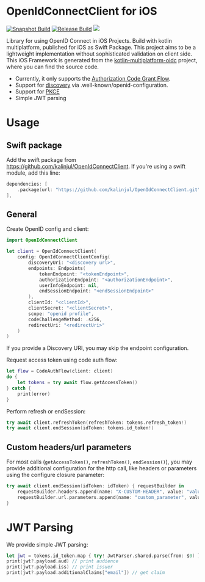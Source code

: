 # OpenIdConnectClient for iOS
[![Snapshot Build](https://github.com/kalinjul/kotlin-multiplatform-oidc/actions/workflows/develop.yml/badge.svg?branch=develop)](https://github.com/kalinjul/kotlin-multiplatform-oidc/actions/workflows/develop.yml)
[![Release Build](https://github.com/kalinjul/kotlin-multiplatform-oidc/actions/workflows/main.yml/badge.svg?branch=main)](https://github.com/kalinjul/kotlin-multiplatform-oidc/actions/workflows/main.yml)
![](https://img.shields.io/maven-central/v/io.github.kalinjul.kotlin.multiplatform/oidc-appsupport)

Library for using OpenID Connect in iOS Projects. Build with kotlin multiplatform, published for iOS as Swift Package.
This project aims to be a lightweight implementation without sophisticated validation on client side.
This iOS Framework is generated from the [kotlin-multiplatform-oidc](https://github.com/kalinjul/kotlin-multiplatform-oidc) project, where you can find the source code.

- Currently, it only supports the [Authorization Code Grant Flow](https://datatracker.ietf.org/doc/html/rfc6749#section-4.1).
- Support for [discovery](https://openid.net/specs/openid-connect-discovery-1_0.html) via .well-known/openid-configuration.
- Support for [PKCE](https://datatracker.ietf.org/doc/html/rfc7636)
- Simple JWT parsing

# Usage
## Swift package
Add the swift package from https://github.com/kalinjul/OpenIdConnectClient.
If you're using a swift module, add this line:
```swift
dependencies: [
    .package(url: "https://github.com/kalinjul/OpenIdConnectClient.git", exact: "0.3.1")
],
```

## General
Create OpenID config and client:
```swift
import OpenIdConnectClient

let client = OpenIdConnectClient(
    config: OpenIdConnectClientConfig(
        discoveryUri: "<discovery url>",
        endpoints: Endpoints(
            tokenEndpoint: "<tokenEndpoint>",
            authorizationEndpoint: "<authorizationEndpoint>",
            userInfoEndpoint: nil,
            endSessionEndpoint: "<endSessionEndpoint>"
        ),
        clientId: "<clientId>",
        clientSecret: "<clientSecret>",
        scope: "openid profile",
        codeChallengeMethod: .s256,
        redirectUri: "<redirectUri>"
    )
)
```
If you provide a Discovery URI, you may skip the endpoint configuration.

Request access token using code auth flow:
```swift 
let flow = CodeAuthFlow(client: client)
do {
    let tokens = try await flow.getAccessToken()
} catch {
    print(error)
}
```

Perform refresh or endSession:
```swift
try await client.refreshToken(refreshToken: tokens.refresh_token!)
try await client.endSession(idToken: tokens.id_token!)
```

## Custom headers/url parameters
For most calls (```getAccessToken()```, ```refreshToken()```, ```endSession()```), you may provide
additional configuration for the http call, like headers or parameters using the configure closure parameter:

```swift
try await client.endSession(idToken: idToken) { requestBuilder in
    requestBuilder.headers.append(name: "X-CUSTOM-HEADER", value: "value")
    requestBuilder.url.parameters.append(name: "custom_parameter", value: "value")
}
```

# JWT Parsing
We provide simple JWT parsing:
```swift
let jwt = tokens.id_token.map { try! JwtParser.shared.parse(from: $0) }
print(jwt?.payload.aud) // print audience
print(jwt?.payload.iss) // print issuer
print(jwt?.payload.additionalClaims["email"]) // get claim
```